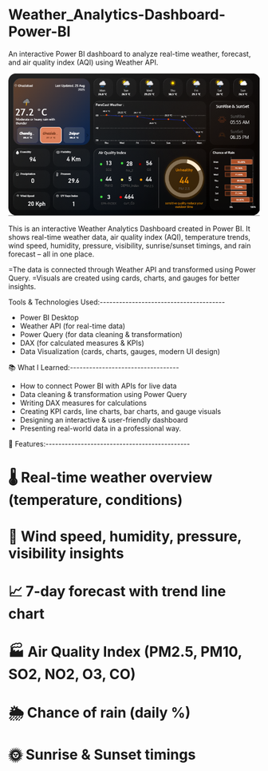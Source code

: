# Weather_Analytics-Dashboard-Power-BI
An interactive Power BI dashboard to analyze real-time weather, forecast, and air quality index (AQI) using Weather API.

![image alt](https://github.com/AryanChaudhary23/Weather_Analytics-Dashboard-Power-BI/blob/461bafaa3a5bc67c2ba9bebfb1c4f154764504a5/weather_dashboard.png)

This is an interactive Weather Analytics Dashboard created in Power BI.
It shows real-time weather data, air quality index (AQI), temperature trends, wind speed, humidity, pressure, visibility, sunrise/sunset timings, and rain forecast – all in one place.

=The data is connected through Weather API and transformed using Power Query.
=Visuals are created using cards, charts, and gauges for better insights.

Tools & Technologies Used:---------------------------------------
- Power BI Desktop  
- Weather API (for real-time data)  
- Power Query (for data cleaning & transformation)  
- DAX (for calculated measures & KPIs)  
- Data Visualization (cards, charts, gauges, modern UI design)

📚 What I Learned:----------------------------------
- How to connect Power BI with APIs for live data  
- Data cleaning & transformation using Power Query  
- Writing DAX measures for calculations  
- Creating KPI cards, line charts, bar charts, and gauge visuals  
- Designing an interactive & user-friendly dashboard  
- Presenting real-world data in a professional way.

🚀 Features:---------------------------------------------
# 🌡️ Real-time weather overview (temperature, conditions)  
# 💨 Wind speed, humidity, pressure, visibility insights  
# 📈 7-day forecast with trend line chart  
# 🏭 Air Quality Index (PM2.5, PM10, SO2, NO2, O3, CO)  
# 🌦️ Chance of rain (daily %)  
# 🌞 Sunrise & Sunset timings  

